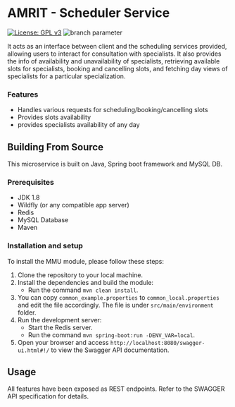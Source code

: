 # AMRIT - Scheduler Service
[![License: GPL v3](https://img.shields.io/badge/License-GPLv3-blue.svg)](https://www.gnu.org/licenses/gpl-3.0)  ![branch parameter](https://github.com/PSMRI/HWC-API/actions/workflows/sast-and-package.yml/badge.svg)

It acts as an interface between client and the scheduling services provided, allowing users to interact for consultation with specialists. It also provides the info of availability and unavailability of specialists, retrieving available slots for specialists, booking and cancelling slots, and fetching day views of specialists for a particular specialization.

### Features
* Handles various requests for scheduling/booking/cancelling slots
* Provides slots availability
* provides specialists availability of any day

## Building From Source
This microservice is built on Java, Spring boot framework and MySQL DB.

### Prerequisites 
* JDK 1.8
* Wildfly (or any compatible app server)
* Redis
* MySQL Database
* Maven

### Installation and setup

To install the MMU module, please follow these steps:

1. Clone the repository to your local machine.
2. Install the dependencies and build the module:
    - Run the command `mvn clean install`.
3. You can copy `common_example.properties` to `common_local.properties` and edit the file accordingly. The file is under `src/main/environment` folder.
4. Run the development server:
    - Start the Redis server.
    - Run the command `mvn spring-boot:run -DENV_VAR=local`.
5. Open your browser and access `http://localhost:8080/swagger-ui.html#!/` to view the Swagger API documentation.

## Usage
All features have been exposed as REST endpoints. Refer to the SWAGGER API specification for details.
